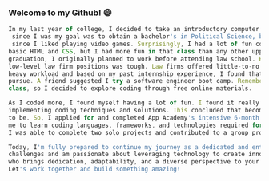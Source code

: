 ### Welcome to my Github! 😄

<!--
**huanglallen/huanglallen** is a ✨ _special_ ✨ repository because its `README.md` (this file) appears on your GitHub profile.

Here are some ideas to get you started:

- 🔭 I’m currently working on ...
- 🌱 I’m currently learning ...
- 👯 I’m looking to collaborate on ...
- 🤔 I’m looking for help with ...
- 💬 Ask me about ...
- 📫 How to reach me: ...
- 😄 Pronouns: ...
- ⚡ Fun fact: ...
-->
```js
In my last year of college, I decided to take an introductory computer science class. It was strange
 since I was my goal was to obtain a bachelor's in Political Science, but I figured it might be interesting
 since I liked playing video games. Surprisingly, I had a lot of fun coding and building. I was only writing
basic HTML and CSS, but I had more fun in that class than any other upper-division course I had taken. After
graduation, I originally planned to work before attending law school. However, the competition for
low-level law firm positions was tough. Law firms offered little-to-no pay for positions that required a
heavy workload and based on my past internship experience, I found that this wasn't really the path I wanted to
pursue. A friend suggested I try a software engineer boot camp. Remembering my positive experience in that intro
class, so I decided to explore coding through free online materials.

As I coded more, I found myself having a lot of fun. I found it really satisfying to solve coding problems by
implementing coding techniques and solutions. This concluded that becoming a software engineer was what I wanted
to be. So, I applied for and completed App Academy's intensive 6-month software engineering course, which allowed
me to learn coding languages, frameworks, and technologies required for a full-stack application. In my time there,
I was able to complete two solo projects and contributed to a group project.

Today, I'm fully prepared to continue my journey as a dedicated and enthusiastic software engineer. I thrive on
challenges and am passionate about leveraging technology to create innovative solutions. If you're looking for someone
who brings dedication, adaptability, and a diverse perspective to your team, I'm here and eager to contribute.
Let's work together and build something amazing!
```
